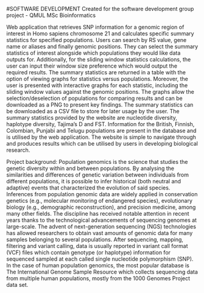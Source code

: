 #SOFTWARE DEVELOPMENT
Created for the software development group project - QMUL MSc Bioinformatics 

Web application that retrieves SNP information for a genomic region of interest in Homo sapiens chromosome 21 and calculates specific summary statistics for specified populations. Users can search by RS value, gene name or aliases and finally genomic positions. They can select the summary statistics of interest alongside which populations they would like data outputs for. Additionally, for the sliding window statistics calculations, the user can input their window size preference which would output the required results. 
The summary statistics are returned in a table with the option of viewing graphs for statistics versus populations. Moreover, the user is presented with interactive graphs for each statistic, including the sliding window values against the genomic positions. The graphs allow the selection/deselection of populations for comparing results and can be downloaded as a PNG to present key findings. The summary statistics can be downloaded as a CSV file to store for later usage by the user. 
The summary statistics provided by the website are nucleotide diversity, haplotype diversity, Tajima’s D and FST. Information for the British, Finnish, Colombian, Punjabi and Telugu populations are present in the database and is utilised by the web application. The website is simple to navigate through and produces results which can be utilised by users in developing biological research.

Project background:
Population genomics is the science that studies the genetic diversity within and between 
populations. By analysing the similarities and differences of genetic variation between individuals 
from different populations, it is possible to infer historical (both neutral and adaptive) events that 
characterized the evolution of said species. Inferences from population genomic data are widely 
applied in conservation genetics (e.g., molecular monitoring of endangered species), evolutionary 
biology (e.g., demographic reconstruction), and precision medicine, among many other fields.
The discipline has received notable attention in recent years thanks to the technological 
advancements of sequencing genomes at large-scale. The advent of next-generation sequencing 
(NGS) technologies has allowed researchers to obtain vast amounts of genomic data for many 
samples belonging to several populations. After sequencing, mapping, filtering and variant calling, 
data is usually reported in variant call format (VCF) files which contain genotype (or haplotype) 
information for sequenced sampled at each called single nucleotide polymorphism (SNP). In the case 
of human population genomics, the most popular database is The International Genome Sample 
Resource which collects sequencing data from multiple human populations, mostly from the 1000 
Genomes Project data set.
